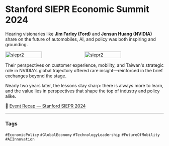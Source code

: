 # **Stanford SIEPR Economic Summit 2024**

Hearing visionaries like **Jim Farley (Ford)** and **Jensun Huang (NVIDIA)** share on the future of automobiles, AI, and policy was both inspiring and grounding.

<div style="display:flex; flex-wrap:wrap; gap:10px;">
  <img src="/alvin-site/JPG_VID/PXL_20240301_223820417.jpg?v=1" 
       alt="siepr2" 
       width="48%">
  <img src="/alvin-site/JPG_VID/PXL_20240302_024434802.jpg?v=1" 
       alt="siepr2" 
       width="48%">
</div>

Their perspectives on customer experience, mobility, and Taiwan's strategic role in NVIDIA's global trajectory offered rare insight—reinforced in the brief exchanges beyond the stage.

Nearly two years later, the lessons stay sharp: there is always more to learn, and the value lies in perspectives that shape the top of industry and policy alike.

🔗 [Event Recap — Stanford SIEPR 2024](https://siepr.stanford.edu/siepr-events/summits/2024-siepr-economic-summit)

---

### Tags  
`#EconomicPolicy` `#GlobalEconomy` `#TechnologyLeadership` `#FutureOfMobility` `#AIInnovation`
